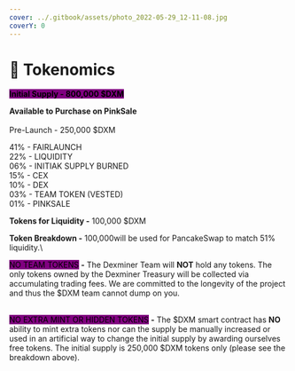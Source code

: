 ```yaml
---
cover: ../.gitbook/assets/photo_2022-05-29_12-11-08.jpg
coverY: 0
---
```


# 🚀 Tokenomics

<mark style="background-color:purple;">**Initial Supply - 800,000 $DXM**</mark>

**Available to Purchase on PinkSale**\
\
Pre-Launch - 250,000 $DXM

41% - FAIRLAUNCH\
22% - LIQUIDITY\
06% - INITIAK SUPPLY BURNED\
15% - CEX\
10% - DEX\
03% - TEAM TOKEN (VESTED)\
01% - PINKSALE&#x20;

**Tokens for Liquidity -** 100,000 $DXM

**Token Breakdown -** 100,000will be used for PancakeSwap to match 51% liquidity.\


<mark style="background-color:purple;">NO TEAM TOKENS</mark> **-** The Dexminer Team will **NOT** hold any tokens. The only tokens owned by the Dexminer Treasury will be collected via accumulating trading fees. We are committed to the longevity of the project and thus the $DXM team cannot dump on you.

\
<mark style="background-color:purple;">NO EXTRA MINT OR HIDDEN TOKENS</mark> **-** The $DXM smart contract has **NO** ability to mint extra tokens nor can the supply be manually increased or used in an artificial way to change the initial supply by awarding ourselves free tokens. The initial supply is 250,000 $DXM  tokens only (please see the breakdown above).
